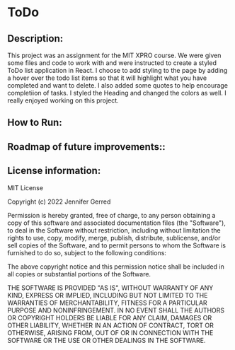 # ToDo

## Description:
This project was an assignment for the MIT XPRO course. We were given some files and code to work with and were instructed to  create a styled ToDo list application in React. I choose to add styling to the page by adding a hover over the todo list items so that it will highlight what you have completed and want to delete. I also added some quotes to help encourage completiion of tasks. I styled the Heading and changed the colors as well. I really enjoyed working on this project. 
## How to Run:  

## Roadmap of future improvements:: 

## License information: 
MIT License

Copyright (c) 2022 Jennifer Gerred

Permission is hereby granted, free of charge, to any person obtaining a copy
of this software and associated documentation files (the "Software"), to deal
in the Software without restriction, including without limitation the rights
to use, copy, modify, merge, publish, distribute, sublicense, and/or sell
copies of the Software, and to permit persons to whom the Software is
furnished to do so, subject to the following conditions:

The above copyright notice and this permission notice shall be included in all
copies or substantial portions of the Software.

THE SOFTWARE IS PROVIDED "AS IS", WITHOUT WARRANTY OF ANY KIND, EXPRESS OR
IMPLIED, INCLUDING BUT NOT LIMITED TO THE WARRANTIES OF MERCHANTABILITY,
FITNESS FOR A PARTICULAR PURPOSE AND NONINFRINGEMENT. IN NO EVENT SHALL THE
AUTHORS OR COPYRIGHT HOLDERS BE LIABLE FOR ANY CLAIM, DAMAGES OR OTHER
LIABILITY, WHETHER IN AN ACTION OF CONTRACT, TORT OR OTHERWISE, ARISING FROM,
OUT OF OR IN CONNECTION WITH THE SOFTWARE OR THE USE OR OTHER DEALINGS IN THE
SOFTWARE.


